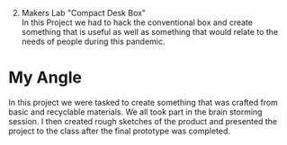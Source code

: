 2. Makers Lab "Compact Desk Box"  
In this Project we had to hack the conventional box and create something that is useful as well as something that would relate to the needs of people during this pandemic.  

# My Angle 
In this project we were tasked to create something that was crafted from basic and recyclable materials. We all took part in the brain storming session. I then created rough sketches of the product and presented the project to the class after the final prototype was completed.